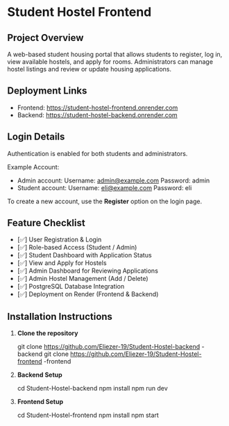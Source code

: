 # Student Hostel Frontend

## Project Overview
A web-based student housing portal that allows students to register, log in, view available hostels, and apply for rooms. Administrators can manage hostel listings and review or update housing applications.

## Deployment Links
- Frontend: https://student-hostel-frontend.onrender.com
- Backend: https://student-hostel-backend.onrender.com

## Login Details
Authentication is enabled for both students and administrators.

Example Account:
- Admin account: Username: admin@example.com Password: admin
- Student account: Username: eli@example.com Password: eli

To create a new account, use the **Register** option on the login page.

## Feature Checklist
- [✅] User Registration & Login
- [✅] Role-based Access (Student / Admin)
- [✅] Student Dashboard with Application Status
- [✅] View and Apply for Hostels
- [✅] Admin Dashboard for Reviewing Applications
- [✅] Admin Hostel Management (Add / Delete)
- [✅] PostgreSQL Database Integration
- [✅] Deployment on Render (Frontend & Backend)


## Installation Instructions
1. **Clone the repository**
  
   git clone <https://github.com/Eliezer-19/Student-Hostel-backend> -backend
   git clone <https://github.com/Eliezer-19/Student-Hostel-frontend> -frontend
  
2. **Backend Setup**
   
   cd Student-Hostel-backend
   npm install
   npm run dev
   
3. **Frontend Setup**

   cd Student-Hostel-frontend
   npm install
   npm start
 